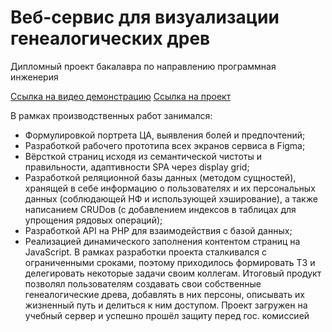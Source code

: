 # Веб-сервис для визуализации генеалогических древ
Дипломный проект бакалавра по направлению программная инженерия

[Ссылка на видео демонстрацию](https://disk.yandex.ru/i/oNJF_t0mZGnM1w)
[Ссылка на проект](https://se.ifmo.ru/~s338930/genealogy/)

В рамках производственных работ занимался:
- Формулировкой портрета ЦА, выявления болей и предпочтений;
- Разработкой рабочего прототипа всех экранов сервиса в Figma;
- Вёрсткой страниц исходя из семантической чистоты и правильности, адаптивности SPA через
display grid;
- Разработкой реляционной базы данных (методом сущностей), хранящей в себе информацию
о пользователях и их персональных данных (соблюдающей НФ и использующей хэширование),
а также написанием CRUDов (с добавлением индексов в таблицах для упрощения рядовых
операций);
- Разработкой API на PHP для взаимодействия с базой данных;
- Реализацией динамического заполнения контентом страниц на JavaScript.
В рамках разработки проекта сталкивался с ограниченными сроками, поэтому приходилось
формировать ТЗ и делегировать некоторые задачи своим коллегам.
Итоговый продукт позволял пользователям создавать свои собственные генеалогические древа,
добавлять в них персоны, описывать их жизненный путь и делиться к ним доступом.
Проект загружен на учебный сервер и успешно прошёл защиту перед гос. комиссией

